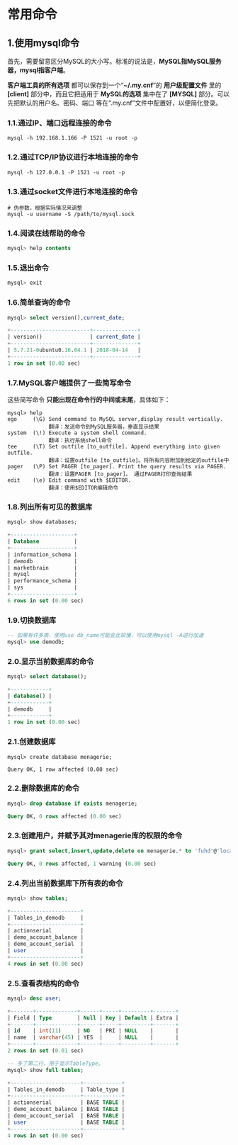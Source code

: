 常用命令
================================================================================
## 1.使用mysql命令
首先，需要留意区分MySQL的大小写。标准的说法是，**MySQL指MySQL服务器，mysql指客户端**。

**客户端工具的所有选项** 都可以保存到一个“**~/.my.cnf**”的 **用户级配置文件** 里的 **[client]**
部分中，而且它把适用于 **MySQL的选项** 集中在了 **[MYSQL]** 部分。可以先把默认的用户名、密码、端口
等在“.my.cnf”文件中配置好，以便简化登录。

### 1.1.通过IP、端口远程连接的命令
```shell
mysql -h 192.168.1.166 -P 1521 -u root -p
```

### 1.2.通过TCP/IP协议进行本地连接的命令
```shell
mysql -h 127.0.0.1 -P 1521 -u root -p
```

### 1.3.通过socket文件进行本地连接的命令
```shell
# 伪参数，根据实际情况来调整
mysql -u username -S /path/to/mysql.sock
```

### 1.4.阅读在线帮助的命令
```sql
mysql> help contents
```

### 1.5.退出命令
```sql
mysql> exit
```

### 1.6.简单查询的命令
```sql
mysql> select version(),current_date;

+-------------------------+--------------+
| version()               | current_date |
+-------------------------+--------------+
| 5.7.21-0ubuntu0.16.04.1 | 2018-04-14   |
+-------------------------+--------------+
1 row in set (0.00 sec)
```

### 1.7.MySQL客户端提供了一些简写命令
这些简写命令 **只能出现在命令行的中间或末尾**，具体如下：
```
mysql> help
ego     (\G) Send command to MySQL server,display result vertically.
             翻译：发送命令到MySQL服务器，垂直显示结果
system  (\!) Execute a system shell command.
             翻译：执行系统shell命令
tee     (\T) Set outfile [to_outfile]. Append everything into given outfile.
             翻译：设置outfile [to_outfile]。将所有内容附加到给定的outfile中
pager   (\P) Set PAGER [to_pager]. Print the query results via PAGER.
             翻译：设置PAGER [to_pager]。 通过PAGER打印查询结果
edit    (\e) Edit command with $EDITOR.
             翻译：使用$EDITOR编辑命令
```

### 1.8.列出所有可见的数据库
```sql
mysql> show databases;

+--------------------+
| Database           |
+--------------------+
| information_schema |
| demodb             |
| marketbrain        |
| mysql              |
| performance_schema |
| sys                |
+--------------------+
6 rows in set (0.00 sec)
```

### 1.9.切换数据库
```sql
-- 如果有许多表，使用use db_name可能会比较慢，可以使用mysql -A进行加速
mysql> use demodb;
```

### 2.0.显示当前数据库的命令
```sql
mysql> select database();

+------------+
| database() |
+------------+
| demodb     |
+------------+
1 row in set (0.00 sec)
```

### 2.1.创建数据库
```shell
mysql> create database menagerie;

Query OK, 1 row affected (0.00 sec)
```

### 2.2.删除数据库的命令
```sql
mysql> drop database if exists menagerie;

Query OK, 0 rows affected (0.00 sec)
```

### 2.3.创建用户，并赋予其对menagerie库的权限的命令
```sql
mysql> grant select,insert,update,delete on menagerie.* to 'fuhd'@'localhost' identified by "123456";

Query OK, 0 rows affected, 1 warning (0.00 sec)
```

### 2.4.列出当前数据库下所有表的命令
```sql
mysql> show tables;

+----------------------+
| Tables_in_demodb     |
+----------------------+
| actionserial         |
| demo_account_balance |
| demo_account_serial  |
| user                 |
+----------------------+
4 rows in set (0.00 sec)
```

### 2.5.查看表结构的命令
```sql
mysql> desc user;

+-------+-------------+------+-----+---------+-------+
| Field | Type        | Null | Key | Default | Extra |
+-------+-------------+------+-----+---------+-------+
| id    | int(11)     | NO   | PRI | NULL    |       |
| name  | varchar(45) | YES  |     | NULL    |       |
+-------+-------------+------+-----+---------+-------+
2 rows in set (0.01 sec)

-- 多了第二行，用于显示TableType。
mysql> show full tables;

+----------------------+------------+
| Tables_in_demodb     | Table_type |
+----------------------+------------+
| actionserial         | BASE TABLE |
| demo_account_balance | BASE TABLE |
| demo_account_serial  | BASE TABLE |
| user                 | BASE TABLE |
+----------------------+------------+
4 rows in set (0.00 sec)
```
